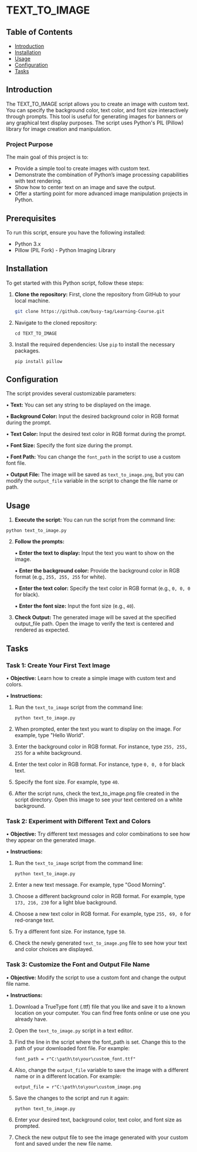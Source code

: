 # TEXT_TO_IMAGE

## Table of Contents

- [Introduction](#introduction)
- [Installation](#installation)
- [Usage](#usage)
- [Configuration](#configuration)
- [Tasks](#tasks)

## Introduction

The TEXT_TO_IMAGE script allows you to create an image with custom text. You can specify the background color, text color, and font size interactively through prompts. This tool is useful for generating images for banners or any graphical text display purposes. The script uses Python's PIL (Pillow) library for image creation and manipulation.

### Project Purpose

The main goal of this project is to:

- Provide a simple tool to create images with custom text.
- Demonstrate the combination of Python’s image processing capabilities with text rendering.
- Show how to center text on an image and save the output.
- Offer a starting point for more advanced image manipulation projects in Python.

## Prerequisites

To run this script, ensure you have the following installed:

- Python 3.x
- Pillow (PIL Fork) - Python Imaging Library

## Installation
 
  To get started with this Python script, follow these steps:

1. **Clone the repository:**
   First, clone the repository from GitHub to your local machine.
   ```bash
   git clone https://github.com/busy-tag/Learning-Course.git
2. Navigate to the cloned repository:

	```
	cd TEXT_TO_IMAGE
	```
3. Install the required dependencies:
	Use `pip` to install the necessary packages.
	
	```
	pip install pillow
	```

## Configuration

The script provides several customizable parameters:
 
• **Text:** You can set any string to be displayed on the image.

• **Background Color:** Input the desired background color in RGB format during the prompt.

• **Text Color:** Input the desired text color in RGB format during the prompt.

• **Font Size:** Specify the font size during the prompt.

• **Font Path:** You can change the `font_path` in the script to use a custom font file.

• **Output File:** The image will be saved as `text_to_image.png`, but you can modify the `output_file` variable in the script to change the file name or path.


## Usage
1. **Execute the script:**
You can run the script from the command line:
```
python text_to_image.py
```
2. **Follow the prompts:**
   
      ▪ **Enter the text to display:** Input the text you want to show on the image. 
      
      ▪ **Enter the background color:** Provide the background color in RGB format (e.g., `255, 255, 255` for white).
      
      ▪ **Enter the text color:** Specify the text color in RGB format (e.g., `0, 0, 0` for black).
      
      ▪ **Enter the font size:** Input the font size (e.g., `40`).
         
3. **Check Output:**
	The generated image will be saved at the specified output_file path. Open the image to verify the text is centered and rendered as expected.
	
## Tasks

### Task 1: Create Your First Text Image

• **Objective:** Learn how to create a simple image with custom text and colors.

• **Instructions:**

1. Run the `text_to_image` script from the command line:

	```
	python text_to_image.py
	```
2. When prompted, enter the text you want to display on the image. For example, type "Hello World".
3. Enter the background color in RGB format. For instance, type `255, 255, 255` for a white background.
4. Enter the text color in RGB format. For instance, type `0, 0, 0` for black text.
5. Specify the font size. For example, type `40`.
6. After the script runs, check the text_to_image.png file created in the script directory. Open this image to see your text centered on a white background.

### Task 2: Experiment with Different Text and Colors

• **Objective:** Try different text messages and color combinations to see how they appear on the generated image.

• **Instructions:**

1. Run the `text_to_image` script from the command line:

	```
	python text_to_image.py
	```

2. Enter a new text message. For example, type "Good Morning".
3. Choose a different background color in RGB format. For example, type `173, 216, 230` for a light blue background.
4. Choose a new text color in RGB format. For example, type `255, 69, 0` for red-orange text.
5. Try a different font size. For instance, type `50`.
6. Check the newly generated `text_to_image.png` file to see how your text and color choices are displayed.

### Task 3: Customize the Font and Output File Name

• **Objective:** Modify the script to use a custom font and change the output file name.

• **Instructions:**

1. Download a TrueType font (.ttf) file that you like and save it to a known location on your computer. You can find free fonts online or use one you already have.
2. Open the `text_to_image.py` script in a text editor.
3. Find the line in the script where the font_path is set. Change this to the path of your downloaded font file. For example:
	
	```
	font_path = r"C:\path\to\your\custom_font.ttf"
	```
4. Also, change the `output_file` variable to save the image with a different name or in a different location. For example:
   
	 ```
	output_file = r"C:\path\to\your\custom_image.png
	```
5. Save the changes to the script and run it again:

	```
	python text_to_image.py
	```

6. Enter your desired text, background color, text color, and font size as prompted.
7. Check the new output file to see the image generated with your custom font and saved under the new file name.